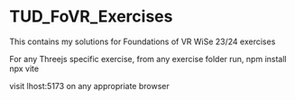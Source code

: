 # TUD_FoVR_Exercises
This contains my solutions for Foundations of VR WiSe 23/24 exercises

For any Threejs specific exercise, from any exercise folder run,
npm install
npx vite

visit lhost:5173 on any appropriate browser
